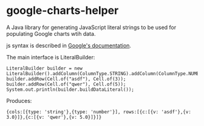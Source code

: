 google-charts-helper
====================

A Java library for generating JavaScript literal strings to be used for populating Google charts wtih data.

js syntax is described in <a href="https://developers.google.com/chart/interactive/docs/reference#dataparam">Google's documentation</a>.

The main interface is LiteralBuilder:

    LiteralBuilder builder = new LiteralBuilder().addColumn(ColumnType.STRING).addColumn(ColumnType.NUMBER);
    builder.addRow(Cell.of("asdf"), Cell.of(3));
    builder.addRow(Cell.of("qwer"), Cell.of(5));
    System.out.println(builder.buildDataLiteral());

Produces:

    {cols:[{type: 'string'},{type: 'number'}], rows:[{c:[{v: 'asdf'},{v: 3.0}]},{c:[{v: 'qwer'},{v: 5.0}]}]}
